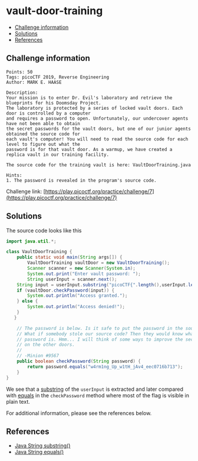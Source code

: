# vault-door-training

- [Challenge information](#challenge-information)
- [Solutions](#solutions)
- [References](#references)

## Challenge information
```
Points: 50
Tags: picoCTF 2019, Reverse Engineering
Author: MARK E. HAASE

Description:
Your mission is to enter Dr. Evil's laboratory and retrieve the blueprints for his Doomsday Project. 
The laboratory is protected by a series of locked vault doors. Each door is controlled by a computer 
and requires a password to open. Unfortunately, our undercover agents have not been able to obtain 
the secret passwords for the vault doors, but one of our junior agents obtained the source code for 
each vault's computer! You will need to read the source code for each level to figure out what the 
password is for that vault door. As a warmup, we have created a replica vault in our training facility. 

The source code for the training vault is here: VaultDoorTraining.java

Hints:
1. The password is revealed in the program's source code.
```
Challenge link: [https://play.picoctf.org/practice/challenge/7](https://play.picoctf.org/practice/challenge/7)

## Solutions

The source code looks like this
```java
import java.util.*;

class VaultDoorTraining {
    public static void main(String args[]) {
        VaultDoorTraining vaultDoor = new VaultDoorTraining();
        Scanner scanner = new Scanner(System.in); 
        System.out.print("Enter vault password: ");
        String userInput = scanner.next();
	String input = userInput.substring("picoCTF{".length(),userInput.length()-1);
	if (vaultDoor.checkPassword(input)) {
	    System.out.println("Access granted.");
	} else {
	    System.out.println("Access denied!");
	}
   }

    // The password is below. Is it safe to put the password in the source code?
    // What if somebody stole our source code? Then they would know what our
    // password is. Hmm... I will think of some ways to improve the security
    // on the other doors.
    //
    // -Minion #9567
    public boolean checkPassword(String password) {
        return password.equals("w4rm1ng_Up_w1tH_jAv4_eec0716b713");
    }
}
```

We see that a [substring](https://www.javatpoint.com/java-string-substring) of the `userInput` is extracted and later compared with [equals](https://www.javatpoint.com/java-string-equals) in the `checkPassword` method where most of the flag is visible in plain text.

For additional information, please see the references below.

## References

- [Java String substring()](https://www.javatpoint.com/java-string-substring)
- [Java String equals()](https://www.javatpoint.com/java-string-equals)

